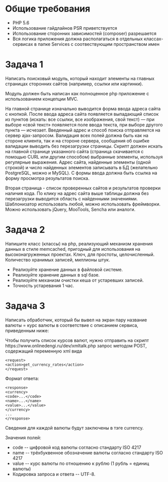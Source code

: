 <h1>Общие требования</h1>

* PHP 5.6
* Использование гайдлайнов PSR приветствуется
* Использование сторонних зависимостей (composer) разрешается
* Вся логика приложения должна располагаться в отдельных классах-сервисах в папке Services
с соотвествующим пространством имен

<h1>Задача 1</h1>
<p>Написать поисковый модуль, который находит элементы на главных страницах сторонних сайтов (например, ссылки или картинки).</p>
<p>Модуль должен быть написан как полноценное php приложение с использованием концепции MVC.</p>
<p>
На главной странице изначально выводится форма ввода адреса сайта с кнопкой. После ввода адреса сайта появляется выпадающий список из пунктов (искать: все ссылки, все изображения, свой текст) — при выборе «свой текст» появляется поле ввода текста, при выборе другого пункта — исчезает.
Введенный адрес и способ поиска отправляется на сервер ajax-запросом. Валидация всех полей должна быть как на стороне клиента, так и на стороне сервера, сообщения об ошибке валидации выводить без перезагрузки страницы.
Скрипт должен искать на главной странице указанного сайта (страница скачивается с помощью CURL или другим способом) выбранные элементы, используя регулярные выражения. Адрес сайта, найденные элементы (одной строкой) и число найденных элементов записывать в БД (желательно PostgreSQL, можно и MySQL).
С формы ввода должна быть ссылка на форму просмотра результатов поиска.
</p>
<p>
Вторая страница - список проверенных сайтов и результатов проверки наличия кода. По клику на адрес сайта выше таблицы должна без перезагрузки выводится область с найденными значениями.
Шаблонизатор использовать любой, можно использовать фреймворки. Можно использовать jQuery, MooTools, Sencha или аналоги.
</p>
<h1>Задача 2</h1>
<p>Напишите класс (классы) на php, реализующий механизм хранения данных в стиле memcached, пригодный для использования на высоконагруженных проектах. Ключ, для простоты, целочисленный. Количество хранимых записей, миллионы штук.</p>

* Реализуйте хранение данных в файловой системе.
* Реализуйте хранение данных в sql базе.
* Реализуйте механизм очистки кеша от устаревших записей.
* Точность устаревания 1 час.

<h1>Задача 3</h1>
<p>Написать обработчик, который бы вывел на экран пару название валюты = курс валюты в соответствие с описанием сервиса, приведенным ниже:<p>

<p>Чтобы получить список курсов валют, нужно отправить на скрипт https://www.onlinedengi.ru/dev/xmltalk.php запрос методом POST, содержащий переменную xml вида</p>

~~~~
<request>
<action>get_currency_rates</action>
</request>
~~~~

Формат ответа:

~~~~
<response>
<currency>
<code>...</code>
<name>...</name>
<value>...</value>
</currency>
...
</response>
~~~~

Сведения для каждой валюты будут заключены в тэге currency.
<p>Значения полей:</p>

* code -- цифровой код валюты согласно стандарту ISO 4217
* name -- трёхбуквенное обозначение валюты согласно стандарту ISO 4217
* value -- курс валюты по отношению к рублю (1 рубль = <value> единиц валюты)
* Кодировка запроса и ответа -- UTF-8.